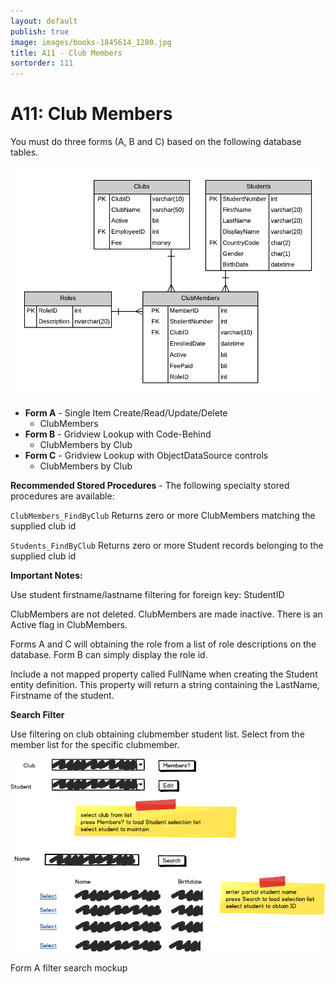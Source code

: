 ```yaml
---
layout: default
publish: true
image: images/books-1845614_1280.jpg
title: A11 - Club Members
sortorder: 111
---
```

# A11: Club Members

You must do three forms (A, B and C) based on the following database tables.

![](A11.png)

- **Form A** - Single Item Create/Read/Update/Delete
  - ClubMembers
- **Form B** - Gridview Lookup with Code-Behind
  - ClubMembers by Club
- **Form C** - Gridview Lookup with ObjectDataSource controls
  - ClubMembers by Club

**Recommended Stored Procedures** - The following specialty stored procedures are available:

`ClubMembers_FindByClub` Returns zero or more ClubMembers matching the supplied club id

`Students_FindByClub` Returns zero or more Student records belonging to the supplied club id

**Important Notes:** 

Use student firstname/lastname filtering for foreign key: StudentID

ClubMembers are not deleted. ClubMembers are made inactive. There is an Active flag in ClubMembers.

Forms A and C will obtaining the role from a list of role descriptions on the database. Form B can simply display the role id.

Include a not mapped property called FullName when creating the Student entity definition. This property will return a string containing the LastName, Firstname of the student.

**Search Filter**

Use filtering on club obtaining clubmember student list. Select from the member list for the specific clubmember.

![](A11Mockup.png)

Form A filter search mockup